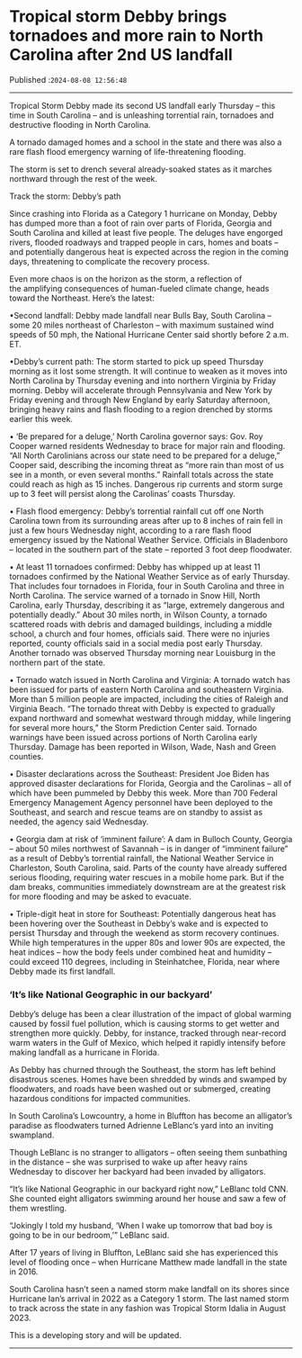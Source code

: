 # Tropical storm Debby brings tornadoes and more rain to North Carolina after 2nd US landfall

Published :`2024-08-08 12:56:48`

---

Tropical Storm Debby made its second US landfall early Thursday – this time in South Carolina – and is unleashing torrential rain, tornadoes and destructive flooding in North Carolina.

A tornado damaged homes and a school in the state and there was also a rare flash flood emergency warning of life-threatening flooding.

The storm is set to drench several already-soaked states as it marches northward through the rest of the week.

Track the storm: Debby’s path

Since crashing into Florida as a Category 1 hurricane on Monday, Debby has dumped more than a foot of rain over parts of Florida, Georgia and South Carolina and killed at least five people. The deluges have engorged rivers, flooded roadways and trapped people in cars, homes and boats – and potentially dangerous heat is expected across the region in the coming days, threatening to complicate the recovery process.

Even more chaos is on the horizon as the storm, a reflection of the amplifying consequences of human-fueled climate change, heads toward the Northeast. Here’s the latest:

•Second landfall: Debby made landfall near Bulls Bay, South Carolina – some 20 miles northeast of Charleston – with maximum sustained wind speeds of 50 mph, the National Hurricane Center said shortly before 2 a.m. ET.

•Debby’s current path: The storm started to pick up speed Thursday morning as it lost some strength. It will continue to weaken as it moves into North Carolina by Thursday evening and into northern Virginia by Friday morning. Debby will accelerate through Pennsylvania and New York by Friday evening and through New England by early Saturday afternoon, bringing heavy rains and flash flooding to a region drenched by storms earlier this week.

• ‘Be prepared for a deluge,’ North Carolina governor says: Gov. Roy Cooper warned residents Wednesday to brace for major rain and flooding. “All North Carolinians across our state need to be prepared for a deluge,” Cooper said, describing the incoming threat as “more rain than most of us see in a month, or even several months.” Rainfall totals across the state could reach as high as 15 inches. Dangerous rip currents and storm surge up to 3 feet will persist along the Carolinas’ coasts Thursday.

• Flash flood emergency: Debby’s torrential rainfall cut off one North Carolina town from its surrounding areas after up to 8 inches of rain fell in just a few hours Wednesday night, according to a rare flash flood emergency issued by the National Weather Service. Officials in Bladenboro – located in the southern part of the state – reported 3 foot deep floodwater.

• At least 11 tornadoes confirmed: Debby has whipped up at least 11 tornadoes confirmed by the National Weather Service as of early Thursday. That includes four tornadoes in Florida, four in South Carolina and three in North Carolina. The service warned of a tornado in Snow Hill, North Carolina, early Thursday, describing it as “large, extremely dangerous and potentially deadly.” About 30 miles north, in Wilson County, a tornado scattered roads with debris and damaged buildings, including a middle school, a church and four homes, officials said. There were no injuries reported, county officials said in a social media post early Thursday. Another tornado was observed Thursday morning near Louisburg in the northern part of the state.

• Tornado watch issued in North Carolina and Virginia: A tornado watch has been issued for parts of eastern North Carolina and southeastern Virginia. More than 5 million people are impacted, including the cities of Raleigh and Virginia Beach. “The tornado threat with Debby is expected to gradually expand northward and somewhat westward through midday, while lingering for several more hours,” the Storm Prediction Center said. Tornado warnings have been issued across portions of North Carolina early Thursday. Damage has been reported in Wilson, Wade, Nash and Green counties.

• Disaster declarations across the Southeast: President Joe Biden has approved disaster declarations for Florida, Georgia and the Carolinas – all of which have been pummeled by Debby this week. More than 700 Federal Emergency Management Agency personnel have been deployed to the Southeast, and search and rescue teams are on standby to assist as needed, the agency said Wednesday.

• Georgia dam at risk of ‘imminent failure’: A dam in Bulloch County, Georgia – about 50 miles northwest of Savannah – is in danger of “imminent failure” as a result of Debby’s torrential rainfall, the National Weather Service in Charleston, South Carolina, said. Parts of the county have already suffered serious flooding, requiring water rescues in a mobile home park. But if the dam breaks, communities immediately downstream are at the greatest risk for more flooding and may be asked to evacuate.

• Triple-digit heat in store for Southeast: Potentially dangerous heat has been hovering over the Southeast in Debby’s wake and is expected to persist Thursday and through the weekend as storm recovery continues. While high temperatures in the upper 80s and lower 90s are expected, the heat indices – how the body feels under combined heat and humidity – could exceed 110 degrees, including in Steinhatchee, Florida, near where Debby made its first landfall.

### ‘It’s like National Geographic in our backyard’

Debby’s deluge has been a clear illustration of the impact of global warming caused by fossil fuel pollution, which is causing storms to get wetter and strengthen more quickly. Debby, for instance, tracked through near-record warm waters in the Gulf of Mexico, which helped it rapidly intensify before making landfall as a hurricane in Florida.

As Debby has churned through the Southeast, the storm has left behind disastrous scenes. Homes have been shredded by winds and swamped by floodwaters, and roads have been washed out or submerged, creating hazardous conditions for impacted communities.

In South Carolina’s Lowcountry, a home in Bluffton has become an alligator’s paradise as floodwaters turned Adrienne LeBlanc’s yard into an inviting swampland.

Though LeBlanc is no stranger to alligators – often seeing them sunbathing in the distance – she was surprised to wake up after heavy rains Wednesday to discover her backyard had been invaded by alligators.

“It’s like National Geographic in our backyard right now,” LeBlanc told CNN. She counted eight alligators swimming around her house and saw a few of them wrestling.

“Jokingly I told my husband, ‘When I wake up tomorrow that bad boy is going to be in our bedroom,’” LeBlanc said.

After 17 years of living in Bluffton, LeBlanc said she has experienced this level of flooding once – when Hurricane Matthew made landfall in the state in 2016.

South Carolina hasn’t seen a named storm make landfall on its shores since Hurricane Ian’s arrival in 2022 as a Category 1 storm. The last named storm to track across the state in any fashion was Tropical Storm Idalia in August 2023.

This is a developing story and will be updated.

---

